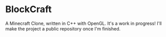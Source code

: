 # BlockCraft
A Minecraft Clone, written in C++ with OpenGL. It's a work in progress! I'll make the project a public repository once I'm finished. 
